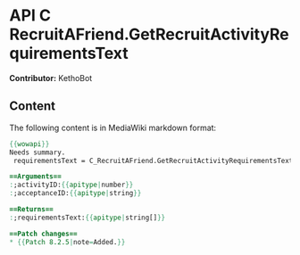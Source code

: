 # API C RecruitAFriend.GetRecruitActivityRequirementsText

**Contributor:** KethoBot

## Content

The following content is in MediaWiki markdown format:

```mediawiki
{{wowapi}}
Needs summary.
 requirementsText = C_RecruitAFriend.GetRecruitActivityRequirementsText(activityID, acceptanceID)

==Arguments==
:;activityID:{{apitype|number}}
:;acceptanceID:{{apitype|string}}

==Returns==
:;requirementsText:{{apitype|string[]}}

==Patch changes==
* {{Patch 8.2.5|note=Added.}}
```